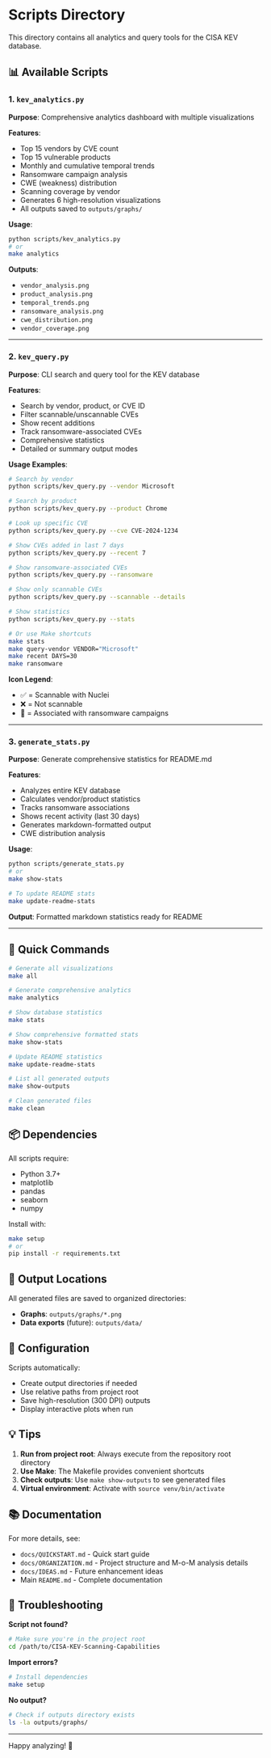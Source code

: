 # Scripts Directory

This directory contains all analytics and query tools for the CISA KEV database.

## 📊 Available Scripts

### 1. `kev_analytics.py`
**Purpose**: Comprehensive analytics dashboard with multiple visualizations

**Features**:
- Top 15 vendors by CVE count
- Top 15 vulnerable products
- Monthly and cumulative temporal trends
- Ransomware campaign analysis
- CWE (weakness) distribution
- Scanning coverage by vendor
- Generates 6 high-resolution visualizations
- All outputs saved to `outputs/graphs/`

**Usage**:
```bash
python scripts/kev_analytics.py
# or
make analytics
```

**Outputs**:
- `vendor_analysis.png`
- `product_analysis.png`
- `temporal_trends.png`
- `ransomware_analysis.png`
- `cwe_distribution.png`
- `vendor_coverage.png`

---

### 2. `kev_query.py`
**Purpose**: CLI search and query tool for the KEV database

**Features**:
- Search by vendor, product, or CVE ID
- Filter scannable/unscannable CVEs
- Show recent additions
- Track ransomware-associated CVEs
- Comprehensive statistics
- Detailed or summary output modes

**Usage Examples**:
```bash
# Search by vendor
python scripts/kev_query.py --vendor Microsoft

# Search by product
python scripts/kev_query.py --product Chrome

# Look up specific CVE
python scripts/kev_query.py --cve CVE-2024-1234

# Show CVEs added in last 7 days
python scripts/kev_query.py --recent 7

# Show ransomware-associated CVEs
python scripts/kev_query.py --ransomware

# Show only scannable CVEs
python scripts/kev_query.py --scannable --details

# Show statistics
python scripts/kev_query.py --stats

# Or use Make shortcuts
make stats
make query-vendor VENDOR="Microsoft"
make recent DAYS=30
make ransomware
```

**Icon Legend**:
- ✅ = Scannable with Nuclei
- ❌ = Not scannable
- 🦠 = Associated with ransomware campaigns

---

### 3. `generate_stats.py`
**Purpose**: Generate comprehensive statistics for README.md

**Features**:
- Analyzes entire KEV database
- Calculates vendor/product statistics
- Tracks ransomware associations
- Shows recent activity (last 30 days)
- Generates markdown-formatted output
- CWE distribution analysis

**Usage**:
```bash
python scripts/generate_stats.py
# or
make show-stats

# To update README stats
make update-readme-stats
```

**Output**: Formatted markdown statistics ready for README

---

## 🚀 Quick Commands

```bash
# Generate all visualizations
make all

# Generate comprehensive analytics
make analytics

# Show database statistics
make stats

# Show comprehensive formatted stats
make show-stats

# Update README statistics
make update-readme-stats

# List all generated outputs
make show-outputs

# Clean generated files
make clean
```

## 📦 Dependencies

All scripts require:
- Python 3.7+
- matplotlib
- pandas
- seaborn
- numpy

Install with:
```bash
make setup
# or
pip install -r requirements.txt
```

## 📁 Output Locations

All generated files are saved to organized directories:
- **Graphs**: `outputs/graphs/*.png`
- **Data exports** (future): `outputs/data/`

## 🔧 Configuration

Scripts automatically:
- Create output directories if needed
- Use relative paths from project root
- Save high-resolution (300 DPI) outputs
- Display interactive plots when run

## 💡 Tips

1. **Run from project root**: Always execute from the repository root directory
2. **Use Make**: The Makefile provides convenient shortcuts
3. **Check outputs**: Use `make show-outputs` to see generated files
4. **Virtual environment**: Activate with `source venv/bin/activate`

## 📚 Documentation

For more details, see:
- `docs/QUICKSTART.md` - Quick start guide
- `docs/ORGANIZATION.md` - Project structure and M-o-M analysis details
- `docs/IDEAS.md` - Future enhancement ideas
- Main `README.md` - Complete documentation

## 🐛 Troubleshooting

**Script not found?**
```bash
# Make sure you're in the project root
cd /path/to/CISA-KEV-Scanning-Capabilities
```

**Import errors?**
```bash
# Install dependencies
make setup
```

**No output?**
```bash
# Check if outputs directory exists
ls -la outputs/graphs/
```

---

Happy analyzing! 🎉
